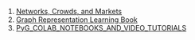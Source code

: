 1. [Networks, Crowds, and Markets](Books/Networks_Crowds_and_Markets.md)
2. [Graph Representation Learning Book](Books/Graph_Representation_Learning_Book.md)
3. [PyG_COLAB_NOTEBOOKS_AND_VIDEO_TUTORIALS](Books/PyG_COLAB_NOTEBOOKS_AND_VIDEO_TUTORIALS)